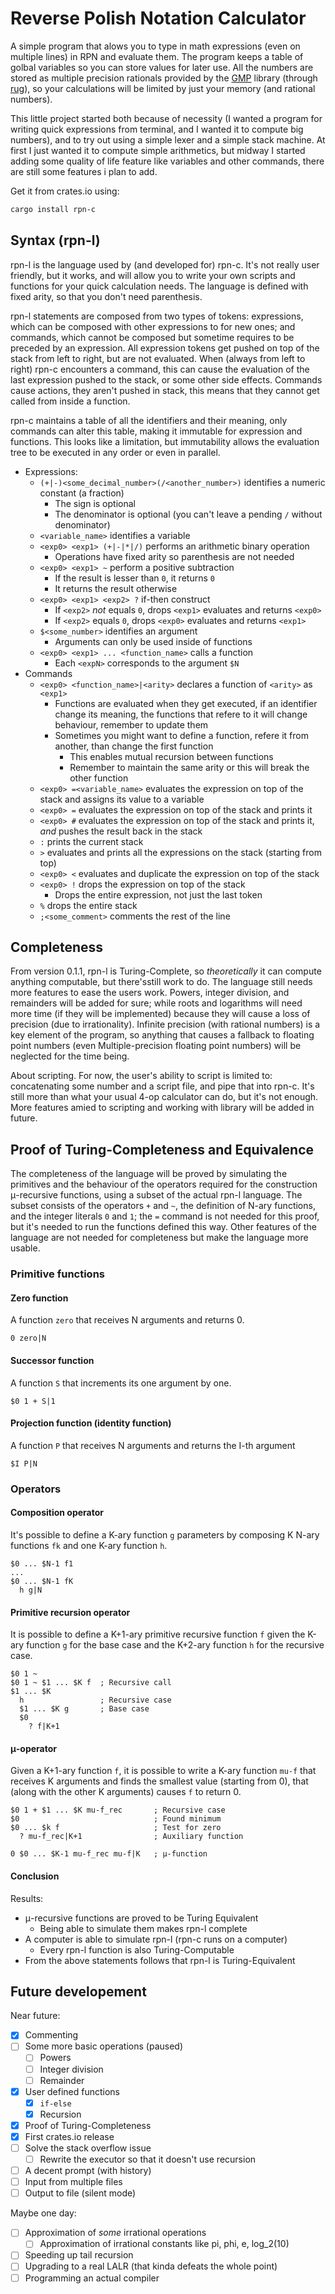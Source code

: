 # Reverse Polish Notation Calculator

A simple program that alows you to type in math expressions (even on multiple lines) in RPN and evaluate them.
The program keeps a table of golbal variables so you can store values for later use. All the numbers are stored as multiple precision rationals provided by the [GMP](https://gmplib.org/) library (through [rug](https://gitlab.com/tspiteri/rug)), so your calculations will be limited by just your memory (and rational numbers).

This little project started both because of necessity (I wanted a program for writing quick expressions from terminal, and I wanted it to compute big numbers), and to try out using a simple lexer and a simple stack machine. At first I just wanted it to compute simple arithmetics, but midway I started adding some quality of life feature like variables and other commands, there are still some features i plan to add.

Get it from crates.io using:
```Bash
cargo install rpn-c
```

## Syntax (rpn-l)

rpn-l is the language used by (and developed for) rpn-c. It's not really user friendly, but it works, and will allow you to write your own scripts and functions for your quick calculation needs.
The language is defined with fixed arity, so that you don't need parenthesis.

rpn-l statements are composed from two types of tokens: expressions, which can be composed with other expressions to for new ones; and commands, which cannot be composed but sometime requires to be preceded by an expression.
All expression tokens get pushed on top of the stack from left to right, but are not evaluated. When (always from left to right) rpn-c encounters a command, this can cause the evaluation of the last expression pushed to the stack, or some other side effects.
Commands cause actions, they aren't pushed in stack, this means that they cannot get called from inside a function.

rpn-c maintains a table of all the identifiers and their meaning, only commands can alter this table, making it immutable for expression and functions.
This looks like a limitation, but immutability allows the evaluation tree to be executed in any order or even in parallel.

* Expressions:
  * `(+|-)<some_decimal_number>(/<another_number>)` identifies a numeric constant (a fraction)
    * The sign is optional
    * The denominator is optional (you can't leave a pending `/` without denominator)
  * `<variable_name>` identifies a variable
  * `<exp0> <exp1> (+|-|*|/)` performs an arithmetic binary operation
    * Operations have fixed arity so parenthesis are not needed
  * `<exp0> <exp1> ~` perform a positive subtraction
    * If the result is lesser than `0`, it returns `0`
    * It returns the result otherwise
  * `<exp0> <exp1> <exp2> ?` if-then construct
    * If `<exp2>` *not* equals `0`, drops `<exp1>` evaluates and returns `<exp0>`
    * If `<exp2>` equals `0`, drops `<exp0>` evaluates and returns `<exp1>`
  * `$<some_number>` identifies an argument
    * Arguments can only be used inside of functions
  * `<exp0> <exp1> ... <function_name>` calls a function
    * Each `<expN>` corresponds to the argument `$N`
* Commands
  * `<exp0> <function_name>|<arity>` declares a function of `<arity>` as `<exp1>`
    * Functions are evaluated when they get executed, if an identifier change its meaning, the functions that refere to it will change behaviour, remember to update them
    * Sometimes you might want to define a function, refere it from another, than change the first function
      * This enables mutual recursion between functions
      * Remember to maintain the same arity or this will break the other function
  * `<exp0> =<variable_name>` evaluates the expression on top of the stack and assigns its value to a variable
  * `<exp0> =` evaluates the expression on top of the stack and prints it
  * `<exp0> #` evaluates the expression on top of the stack and prints it, *and* pushes the result back in the stack
  * `:` prints the current stack
  * `>` evaluates and prints all the expressions on the stack (starting from top)
  * `<exp0> <` evaluates and duplicate the expression on top of the stack
  * `<exp0> !` drops the expression on top of the stack
    * Drops the entire expression, not just the last token
  * `%` drops the entire stack
  * `;<some_comment>` comments the rest of the line

## Completeness

From version 0.1.1, rpn-l is Turing-Complete, so *theoretically* it can compute anything computable, but there'sstill work to do. The language still needs more features to ease the users work.
Powers, integer division, and remainders will be added for sure; while roots and logarithms will need more time (if they will be implemented) because they will cause a loss of precision (due to irrationality).
Infinite precision (with rational numbers) is a key element of the program, so anything that causes a fallback to floating point numbers (even Multiple-precision floating point numbers) will be neglected for the time being.

About scripting. For now, the user's ability to script is limited to: concatenating some number and a script file, and pipe that into rpn-c.
It's still more than what your usual 4-op calculator can do, but it's not enough. More features amied to scripting and working with library will be added in future.

## Proof of Turing-Completeness and Equivalence

The completeness of the language will be proved by simulating the primitives and the behaviour of the operators required for the construction μ-recursive functions, using a subset of the actual rpn-l language.
The subset consists of the operators `+` and `~`, the definition of N-ary functions, and the integer literals `0` and `1`; the `=` command is not needed for this proof, but it's needed to run the functions defined this way.
Other features of the language are not needed for completeness but make the language more usable.

### Primitive functions

#### Zero function

A function `zero` that receives N arguments and returns 0.

```rpn-l
0 zero|N
```

#### Successor function

A function `S` that increments its one argument by one.

```rpn-l
$0 1 + S|1
```

#### Projection function (identity function)

A function `P` that receives N arguments and returns the I-th argument

```rpn-l
$I P|N
```

### Operators

#### Composition operator

It's possible to define a K-ary function `g` parameters by composing K N-ary functions `fk` and one K-ary function `h`.

```rpn-l
$0 ... $N-1 f1
...
$0 ... $N-1 fK
  h g|N
```

#### Primitive recursion operator

It is possible to define a K+1-ary primitive recursive function `f` given the K-ary function `g` for the base case and the K+2-ary function `h` for the recursive case.

```rpn-l
$0 1 ~ 
$0 1 ~ $1 ... $K f  ; Recursive call
$1 ... $K
  h                 ; Recursive case
  $1 ... $K g       ; Base case
  $0
    ? f|K+1
```

#### μ-operator

Given a K+1-ary function `f`, it is possible to write a K-ary function `mu-f` that receives K arguments and finds the smallest value (starting from 0), that (along with the other K arguments) causes `f` to return 0.

```rpn-l
$0 1 + $1 ... $K mu-f_rec       ; Recursive case
$0                              ; Found minimum
$0 ... $k f                     ; Test for zero
  ? mu-f_rec|K+1                ; Auxiliary function

0 $0 ... $K-1 mu-f_rec mu-f|K   ; μ-function
```

#### Conclusion

Results:
* μ-recursive functions are proved to be Turing Equivalent
  * Being able to simulate them makes rpn-l complete
* A computer is able to simulate rpn-l (rpn-c runs on a computer)
  * Every rpn-l function is also Turing-Computable
* From the above statements follows that rpn-l is Turing-Equivalent


## Future developement

Near future:
* [x] Commenting
* [ ] Some more basic operations (paused)
  * [ ] Powers
  * [ ] Integer division
  * [ ] Remainder
* [x] User defined functions
  * [x] `if-else`
  * [x] Recursion
* [x] Proof of Turing-Completeness
* [x] First crates.io release
* [ ] Solve the stack overflow issue
  * [ ] Rewrite the executor so that it doesn't use recursion
* [ ] A decent prompt (with history)
* [ ] Input from multiple files
* [ ] Output to file (silent mode)

Maybe one day:
* [ ] Approximation of *some* irrational operations
  * [ ] Approximation of irrational constants like pi, phi, e, log_2(10)
* [ ] Speeding up tail recursion
* [ ] Upgrading to a real LALR (that kinda defeats the whole point)
* [ ] Programming an actual compiler
